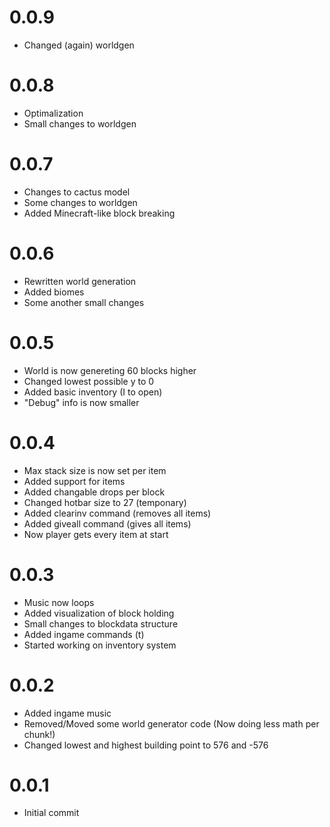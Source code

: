 # 0.0.9
- Changed (again) worldgen

# 0.0.8
- Optimalization
- Small changes to worldgen

# 0.0.7
- Changes to cactus model
- Some changes to worldgen
- Added Minecraft-like block breaking

# 0.0.6
- Rewritten world generation
- Added biomes
- Some another small changes
# 0.0.5
- World is now genereting 60 blocks higher
- Changed lowest possible y to 0
- Added basic inventory (I to open)
- "Debug" info is now smaller
# 0.0.4
- Max stack size is now set per item
- Added support for items
- Added changable drops per block
- Changed hotbar size to 27 (temponary)
- Added clearinv command (removes all items)
- Added giveall command (gives all items)
- Now player gets every item at start

# 0.0.3
- Music now loops
- Added visualization of block holding
- Small changes to blockdata structure
- Added ingame commands (t)
- Started working on inventory system

# 0.0.2
- Added ingame music
- Removed/Moved some world generator code (Now doing less math per chunk!)
- Changed lowest and highest building point to 576 and -576

# 0.0.1 
- Initial commit

